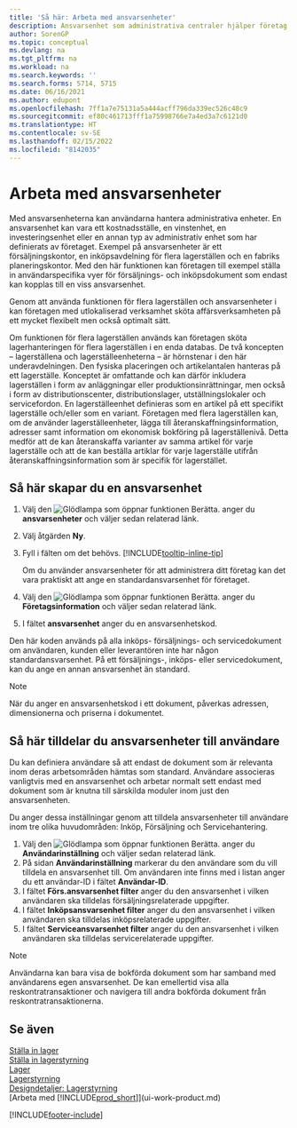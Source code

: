 ```yaml
---
title: 'Så här: Arbeta med ansvarsenheter'
description: Ansvarsenhet som administrativa centraler hjälper företag att skapa användarspecifika vyer över försäljnings- och inköpsdokument som är relaterade uteslutande till varje centrum.
author: SorenGP
ms.topic: conceptual
ms.devlang: na
ms.tgt_pltfrm: na
ms.workload: na
ms.search.keywords: ''
ms.search.forms: 5714, 5715
ms.date: 06/16/2021
ms.author: edupont
ms.openlocfilehash: 7ff1a7e75131a5a444acff796da339ec526c48c9
ms.sourcegitcommit: ef80c461713fff1a75998766e7a4ed3a7c6121d0
ms.translationtype: HT
ms.contentlocale: sv-SE
ms.lasthandoff: 02/15/2022
ms.locfileid: "8142035"
---
```

# <a name="work-with-responsibility-centers"></a>Arbeta med ansvarsenheter

Med ansvarsenheterna kan användarna hantera administrativa enheter. En ansvarsenhet kan vara ett kostnadsställe, en vinstenhet, en investeringsenhet eller en annan typ av administrativ enhet som har definierats av företaget. Exempel på ansvarsenheter är ett försäljningskontor, en inköpsavdelning för flera lagerställen och en fabriks planeringskontor. Med den här funktionen kan företagen till exempel ställa in användarspecifika vyer för försäljnings- och inköpsdokument som endast kan kopplas till en viss ansvarsenhet.  

Genom att använda funktionen för flera lagerställen och ansvarsenheter i kan företagen med utlokaliserad verksamhet sköta affärsverksamheten på ett mycket flexibelt men också optimalt sätt.

Om funktionen för flera lagerställen används kan företagen sköta lagerhanteringen för flera lagerställen i en enda databas. De två koncepten – lagerställena och lagerställeenheterna – är hörnstenar i den här underavdelningen. Den fysiska placeringen och artikelantalen hanteras på ett lagerställe. Konceptet är omfattande och kan därför inkludera lagerställen i form av anläggningar eller produktionsinrättningar, men också i form av distributionscenter, distributionslager, utställningslokaler och servicefordon. En lagerställeenhet definieras som en artikel på ett specifikt lagerställe och/eller som en variant. Företagen med flera lagerställen kan, om de använder lagerställeenheter, lägga till återanskaffningsinformation, adresser samt information om ekonomisk bokföring på lagerställenivå. Detta medför att de kan återanskaffa varianter av samma artikel för varje lagerställe och att de kan beställa artiklar för varje lagerställe utifrån återanskaffningsinformation som är specifik för lagerstället.  

## <a name="to-set-up-a-responsibility-center"></a>Så här skapar du en ansvarsenhet

1. Välj den ![Glödlampa som öppnar funktionen Berätta.](media/ui-search/search_small.png "Berätta vad du vill göra") anger du **ansvarsenheter** och väljer sedan relaterad länk.  
2. Välj åtgärden **Ny**.  
3. Fyll i fälten om det behövs. [!INCLUDE[tooltip-inline-tip](includes/tooltip-inline-tip_md.md)]  

    Om du använder ansvarsenheter för att administrera ditt företag kan det vara praktiskt att ange en standardansvarsenhet för företaget.
4. Välj den ![Glödlampa som öppnar funktionen Berätta.](media/ui-search/search_small.png "Berätta vad du vill göra") anger du **Företagsinformation** och väljer sedan relaterad länk.
5. I fältet **ansvarsenhet** anger du en ansvarsenhetskod.

Den här koden används på alla inköps- försäljnings- och servicedokument om användaren, kunden eller leverantören inte har någon standardansvarsenhet. På ett försäljnings-, inköps- eller servicedokument, kan du ange en annan ansvarsenhet än standard.

> [!NOTE]  
> När du anger en ansvarsenhetskod i ett dokument, påverkas adressen, dimensionerna och priserna i dokumentet.  

## <a name="to-assign-responsibility-centers-to-users"></a>Så här tilldelar du ansvarsenheter till användare

Du kan definiera användare så att endast de dokument som är relevanta inom deras arbetsområden hämtas som standard. Användare associeras vanligtvis med en ansvarsenhet och arbetar normalt sett endast med dokument som är knutna till särskilda moduler inom just den ansvarsenheten.  

Du anger dessa inställningar genom att tilldela ansvarsenheter till användare inom tre olika huvudområden: Inköp, Försäljning och Servicehantering.  

1. Välj den ![Glödlampa som öppnar funktionen Berätta.](media/ui-search/search_small.png "Berätta vad du vill göra") anger du **Användarinställning** och väljer sedan relaterad länk.  
2. På sidan **Användarinställning** markerar du den användare som du vill tilldela en ansvarsenhet till. Om användaren inte finns med i listan anger du ett användar-ID i fältet **Användar-ID**.  
3. I fältet **Förs.ansvarsenhet filter** anger du den ansvarsenhet i vilken användaren ska tilldelas försäljningsrelaterade uppgifter.  
4. I fältet **Inköpsansvarsenhet filter** anger du den ansvarsenhet i vilken användaren ska tilldelas inköpsrelaterade uppgifter.  
5. I fältet **Serviceansvarsenhet filter** anger du den ansvarsenhet i vilken användaren ska tilldelas servicerelaterade uppgifter.  

> [!NOTE]  
> Användarna kan bara visa de bokförda dokument som har samband med användarens egen ansvarsenhet. De kan emellertid visa alla reskontratransaktioner och navigera till andra bokförda dokument från reskontratransaktionerna.

## <a name="see-also"></a>Se även

[Ställa in lager](inventory-setup-inventory.md)  
[Ställa in lagerstyrning](warehouse-setup-warehouse.md)  
[Lager](inventory-manage-inventory.md)  
[Lagerstyrning](warehouse-manage-warehouse.md)  
[Designdetaljer: Lagerstyrning](design-details-warehouse-management.md)  
[Arbeta med [!INCLUDE[prod_short](includes/prod_short.md)]](ui-work-product.md)  


[!INCLUDE[footer-include](includes/footer-banner.md)]